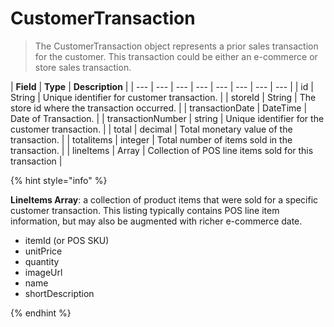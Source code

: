 # CustomerTransaction

> The CustomerTransaction object represents a prior sales transaction for the customer. This transaction could be either an e-commerce or store sales transaction.

| **Field** | **Type** | **Description** |
| --- | --- | --- | --- | --- | --- | --- | --- |
| id | String | Unique identifier for customer transaction. |
| storeId | String | The store id where the transaction occurred. |
| transactionDate | DateTime | Date of Transaction. |
| transactionNumber | string | Unique identifier for the customer transaction. |
| total | decimal | Total monetary value of the transaction. |
| totalitems | integer | Total number of items sold in the transaction. |
| lineItems | Array | Collection of POS line items sold for this transaction |

{% hint style="info" %}

**LineItems Array**: a collection of product items that were sold for a specific customer transaction. This listing typically contains POS line item information, but may also be augmented with richer e-commerce date.

* itemId \(or POS SKU\)
* unitPrice
* quantity
* imageUrl
* name
* shortDescription

{% endhint %}
